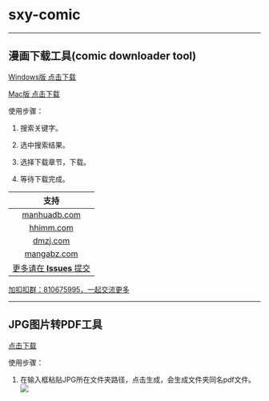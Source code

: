 # sxy-comic
---
## 漫画下载工具(comic downloader tool)
[Windows版 点击下载](https://github.com/JackyCJ/sxy-comic/releases/download/V1.0.22.051801/ComicDownloaderV1.0.22.051801.exe)

[Mac版 点击下载](https://github.com/JackyCJ/sxy-comic/releases/download/macv0.1/comicdownloader.app.zip)

使用步骤：

1. 搜索关键字。

2. 选中搜索结果。

3. 选择下载章节，下载。

4. 等待下载完成。


| 支持 |
|:----:|
|[manhuadb.com](http://www.manhuadb.com)|
|[hhimm.com](http://www.hhimm.com)|
|[dmzj.com](http://www.dmzj.com)|
|[mangabz.com](http://www.mangabz.com)|
|[更多请在 __Issues__ 提交](https://github.com/JackyCJ/sxy-comic/issues)|

[加扣扣群：810675995，一起交流更多](https://jq.qq.com/?_wv=1027&k=VAYlYK44)

---
## JPG图片转PDF工具
[点击下载](https://github.com/JackyCJ/sxy-comic/releases/download/Tools_v0.1/tools.exe)

使用步骤：

1. 在输入框粘贴JPG所在文件夹路径，点击生成，会生成文件夹同名pdf文件。
![](https://tva1.sinaimg.cn/large/0081Kckwly1gkth2fvm83j308402u745.jpg)
